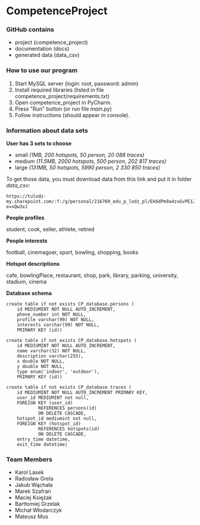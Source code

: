 # CompetenceProject

### GitHub contains

- project (competence_project)
- documentation (docs)
- generated data (data_csv)

### How to use our program
1. Start MySQL server (login: root, password: admin)
2. Install required libraries (listed in file competence_project/requirements.txt)
3. Open competence_project in PyCharm.
4. Press "Run" button (or run file _main.py_)
5. Follow instructions (should appear in console).


### Information about data sets
**User has 3 sets to choose**
- small _(1MB, 200 hotspots, 50 person, 20 088 traces)_
- medium _(11.5MB, 2000 hotspots, 500 person, 202 817 traces)_
- large _(131MB, 50 hotspots, 5990 person, 2 330 850 traces)_

To get those data, you must download data from this link and put it in folder _data_csv_:
```` 
https://tulodz-my.sharepoint.com/:f:/g/personal/216769_edu_p_lodz_pl/Ek6dPm9a4zxGvPE12UbFvIMBrDHe0BindCV0idGl2TJbDQ?e=xQw3xJ
````
**People profiles**

student, cook, seller, athlete, retired

**People interests**

football, cinemagoer, sport, bowling, shopping, books

**Hotspot descriptions**

cafe, bowlingPlace, restaurant, shop, park, library, parking, university, stadium, cinema

**Database schema**
````
create table if not exists CP_database.persons (
    id MEDIUMINT NOT NULL AUTO_INCREMENT,
    phone_number int NOT NULL,
    profile varchar(99) NOT NULL,
    interests varchar(99) NOT NULL,
    PRIMARY KEY (id)) 
````
    
````
create table if not exists CP_database.hotspots (
    id MEDIUMINT NOT NULL AUTO_INCREMENT,
    name varchar(32) NOT NULL,
    description varchar(255),
    x double NOT NULL,
    y double NOT NULL,
    type enum('indoor', 'outdoor'),
    PRIMARY KEY (id))
````
    
```` 
create table if not exists CP_database.traces (
    id MEDIUMINT NOT NULL AUTO_INCREMENT PRIMARY KEY,
    user_id MEDIUMINT not null,
    FOREIGN KEY (user_id)
            REFERENCES persons(id)
            ON DELETE CASCADE,
    hotspot_id mediumint not null,   
    FOREIGN KEY (hotspot_id)
            REFERENCES hotspots(id)
            ON DELETE CASCADE,
    entry_time datetime,
    exit_time datetime)
````    

### Team Members

- Karol Lasek
- Radosław Grela
- Jakub Wąchała
- Marek Szafran
- Maciej Księżak
- Bartłomiej Grzelak
- Michał Włodarczyk
- Mateusz Mus

 
